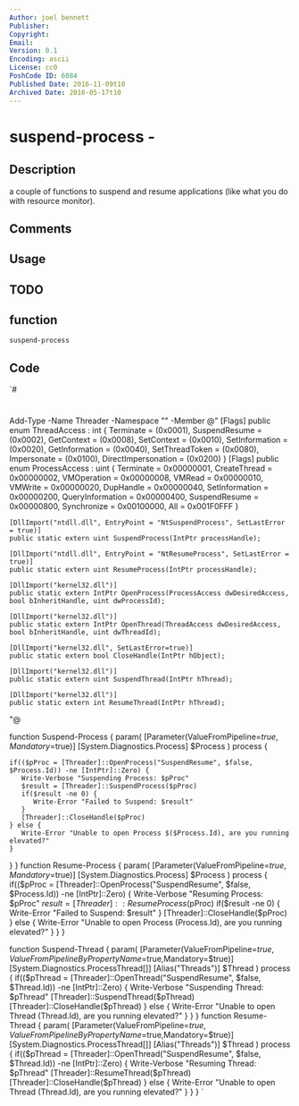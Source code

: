 ```yaml
---
Author: joel bennett
Publisher: 
Copyright: 
Email: 
Version: 0.1
Encoding: ascii
License: cc0
PoshCode ID: 6084
Published Date: 2016-11-09t10
Archived Date: 2016-05-17t10
---
```


# suspend-process - 

## Description

a couple of functions to suspend and resume applications (like what you do with resource monitor).

## Comments



## Usage



## TODO



## function

`suspend-process`

## Code

`#
 #
 Add-Type -Name Threader -Namespace "" -Member @"
    [Flags]
    public enum ThreadAccess : int
    {
       Terminate = (0x0001),
       SuspendResume = (0x0002),
       GetContext = (0x0008),
       SetContext = (0x0010),
       SetInformation = (0x0020),
       GetInformation = (0x0040),
       SetThreadToken = (0x0080),
       Impersonate = (0x0100),
       DirectImpersonation = (0x0200)
    }
    [Flags]
    public enum ProcessAccess : uint
    {
       Terminate = 0x00000001,
       CreateThread = 0x00000002,
       VMOperation = 0x00000008,
       VMRead = 0x00000010,
       VMWrite = 0x00000020,
       DupHandle = 0x00000040,
       SetInformation = 0x00000200,
       QueryInformation = 0x00000400,
       SuspendResume = 0x00000800,
       Synchronize = 0x00100000,
       All = 0x001F0FFF
    }
 
    [DllImport("ntdll.dll", EntryPoint = "NtSuspendProcess", SetLastError = true)]
    public static extern uint SuspendProcess(IntPtr processHandle);
    
    [DllImport("ntdll.dll", EntryPoint = "NtResumeProcess", SetLastError = true)]
    public static extern uint ResumeProcess(IntPtr processHandle);
    
    [DllImport("kernel32.dll")]
    public static extern IntPtr OpenProcess(ProcessAccess dwDesiredAccess, bool bInheritHandle, uint dwProcessId);
 
    [DllImport("kernel32.dll")]
    public static extern IntPtr OpenThread(ThreadAccess dwDesiredAccess, bool bInheritHandle, uint dwThreadId);
    
    [DllImport("kernel32.dll", SetLastError=true)]
    public static extern bool CloseHandle(IntPtr hObject);
 
    [DllImport("kernel32.dll")]
    public static extern uint SuspendThread(IntPtr hThread);
 
    [DllImport("kernel32.dll")]
    public static extern int ResumeThread(IntPtr hThread);
 "@
 
 
 
 function Suspend-Process {
 param(
 [Parameter(ValueFromPipeline=$true,Mandatory=$true)]
 [System.Diagnostics.Process]
 $Process
 )
 process {
    
    if(($pProc = [Threader]::OpenProcess("SuspendResume", $false, $Process.Id)) -ne [IntPtr]::Zero) {
       Write-Verbose "Suspending Process: $pProc"
       $result = [Threader]::SuspendProcess($pProc)
       if($result -ne 0) {
          Write-Error "Failed to Suspend: $result"
       }
       [Threader]::CloseHandle($pProc)
    } else {
       Write-Error "Unable to open Process $($Process.Id), are you running elevated?"
    }
 }
 }
 function Resume-Process {
 param(
 [Parameter(ValueFromPipeline=$true,Mandatory=$true)]
 [System.Diagnostics.Process]
 $Process
 )
 process {
    if(($pProc = [Threader]::OpenProcess("SuspendResume", $false, $Process.Id)) -ne [IntPtr]::Zero) {
       Write-Verbose "Resuming Process: $pProc"
       $result = [Threader]::ResumeProcess($pProc)
       if($result -ne 0) {
          Write-Error "Failed to Suspend: $result"
       }
       [Threader]::CloseHandle($pProc)
    } else {
       Write-Error "Unable to open Process $($Process.Id), are you running elevated?"
    }
 }
 }
 
 
 function Suspend-Thread {
 param(
 [Parameter(ValueFromPipeline=$true,ValueFromPipelineByPropertyName=$true,Mandatory=$true)]
 [System.Diagnostics.ProcessThread[]]
 [Alias("Threads")]
 $Thread
 )
 process {
    if(($pThread = [Threader]::OpenThread("SuspendResume", $false, $Thread.Id)) -ne [IntPtr]::Zero) {
       Write-Verbose "Suspending Thread: $pThread"
       [Threader]::SuspendThread($pThread)
       [Threader]::CloseHandle($pThread)
    } else {
       Write-Error "Unable to open Thread $($Thread.Id), are you running elevated?"
    }
 }
 }
 function Resume-Thread {
 param(
 [Parameter(ValueFromPipeline=$true,ValueFromPipelineByPropertyName=$true,Mandatory=$true)]
 [System.Diagnostics.ProcessThread[]]
 [Alias("Threads")]
 $Thread
 )
 process {
    if(($pThread = [Threader]::OpenThread("SuspendResume", $false, $Thread.Id)) -ne [IntPtr]::Zero) {
       Write-Verbose "Resuming Thread: $pThread"
       [Threader]::ResumeThread($pThread)
       [Threader]::CloseHandle($pThread)
    } else {
       Write-Error "Unable to open Thread $($Thread.Id), are you running elevated?"
    }
 }
 }
`

